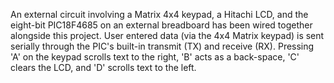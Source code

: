 An external circuit involving a Matrix 4x4 keypad, a Hitachi LCD, and the eight-bit PIC18F4685 on an external breadboard has been wired together alongside this project. User entered data (via the 4x4 Matrix keypad) is sent serially through the PIC's built-in transmit (TX) and receive (RX). Pressing 'A' on the keypad scrolls text to the right, 'B' acts as a back-space, 'C' clears the LCD, and 'D' scrolls text to the left.
